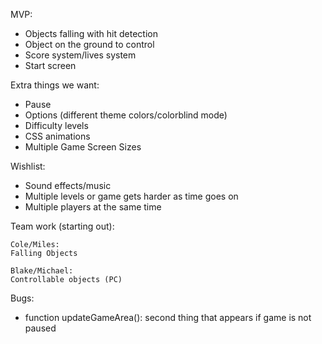 MVP:
  - Objects falling with hit detection
  - Object on the ground to control
  - Score system/lives system
  - Start screen

Extra things we want:
  - Pause
  - Options (different theme colors/colorblind mode)
  - Difficulty levels
  - CSS animations
  - Multiple Game Screen Sizes

Wishlist:
  - Sound effects/music
  - Multiple levels or game gets harder as time goes on
  - Multiple players at the same time


Team work (starting out):

    Cole/Miles:
    Falling Objects

    Blake/Michael:
    Controllable objects (PC)


Bugs:
 - function updateGameArea(): second thing that appears if game is not paused
